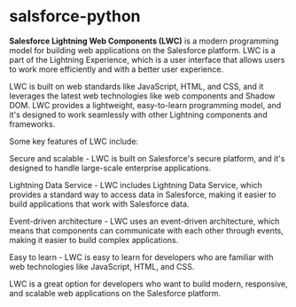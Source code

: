 # salsforce-python


**Salesforce Lightning Web Components (LWC)** is a modern programming model for building web applications on the Salesforce platform. LWC is a part of the Lightning Experience, which is a user interface that allows users to work more efficiently and with a better user experience.

LWC is built on web standards like JavaScript, HTML, and CSS, and it leverages the latest web technologies like web components and Shadow DOM. LWC provides a lightweight, easy-to-learn programming model, and it's designed to work seamlessly with other Lightning components and frameworks.

Some key features of LWC include:

Secure and scalable - LWC is built on Salesforce's secure platform, and it's designed to handle large-scale enterprise applications.

Lightning Data Service - LWC includes Lightning Data Service, which provides a standard way to access data in Salesforce, making it easier to build applications that work with Salesforce data.

Event-driven architecture - LWC uses an event-driven architecture, which means that components can communicate with each other through events, making it easier to build complex applications.

Easy to learn - LWC is easy to learn for developers who are familiar with web technologies like JavaScript, HTML, and CSS.

LWC is a great option for developers who want to build modern, responsive, and scalable web applications on the Salesforce platform.
